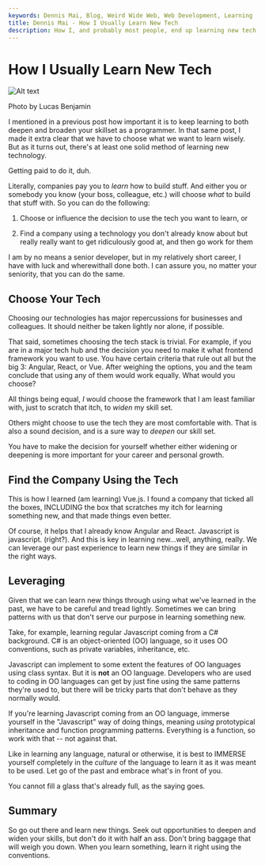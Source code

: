 ```yaml
---
keywords: Dennis Mai, Blog, Weird Wide Web, Web Development, Learning
title: Dennis Mai - How I Usually Learn New Tech
description: How I, and probably most people, end up learning new tech
---
```


# How I Usually Learn New Tech

![Alt text](imgs/lucas-benjamin-wQLAGv4_OYs-unsplash.jpg 'Photo by Lucas Benjamin')

<figcaption>Photo by Lucas Benjamin</figcaption>

I mentioned in a previous post how important it is to keep learning to both deepen and broaden your skillset as a programmer. In that same post, I made it extra clear that we have to choose what we want to learn wisely. But as it turns out, there's at least one solid method of learning new technology.

Getting paid to do it, duh.

Literally, companies pay you to *learn* how to build stuff. And either you or somebody you know (your boss, colleague, etc.) will choose *what* to build that stuff with. So you can do the following:

1. Choose or influence the decision to use the tech you want to learn, or

2. Find a company using a technology you don't already know about but really really want to get ridiculously good at, and then go work for them

I am by no means a senior developer, but in my relatively short career, I have with luck and wherewithall done both. I can assure you, no matter your seniority, that you can do the same.

## Choose Your Tech

Choosing our technologies has major repercussions for businesses and colleagues. It should neither be taken lightly nor alone, if possible.

That said, sometimes choosing the tech stack is trivial. For example, if you are in a major tech hub and the decision you need to make it what frontend framework you want to use. You have certain criteria that rule out all but the big 3: Angular, React, or Vue. After weighing the options, you and the team conclude that using any of them would work equally. What would you choose?

All things being equal, *I* would choose the framework that I am least familiar with, just to scratch that itch, to *widen* my skill set.

Others might choose to use the tech they are most comfortable with. That is also a sound decision, and is a sure way to *deepen* our skill set.

You have to make the decision for yourself whether either widening or deepening is more important for your career and personal growth.

## Find the Company Using the Tech

This is how I learned (am learning) Vue.js. I found a company that ticked all the boxes, INCLUDING the box that scratches my itch for learning something new, and that made things even better.

Of course, it helps that I already know Angular and React. Javascript is javascript. (right?). And this is key in learning new...well, anything, really. We can leverage our past experience to learn new things if they are similar in the right ways. 

## Leveraging

Given that we can learn new things through using what we've learned in the past, we have to be careful and tread lightly. Sometimes we can bring patterns with us that don't serve our purpose in learning something new. 

Take, for example, learning regular Javascript coming from a C# background. C# is an object-oriented (OO) language, so it uses OO conventions, such as private variables, inheritance, etc.

Javascript can implement to some extent the features of OO languages using class syntax. But it is **not** an OO language. Developers who are used to coding in OO languages can get by just fine using the same patterns they're used to, but there will be tricky parts that don't behave as they normally would.

If you're learning Javascript coming from an OO language, immerse yourself in the "Javascript" way of doing things, meaning *using* prototypical inheritance and function programming patterns. Everything is a function, so work with that -- not against that.

Like in learning any language, natural or otherwise, it is best to IMMERSE yourself completely in the *culture* of the language to learn it as it was meant to be used. Let go of the past and embrace what's in front of you.

You cannot fill a glass that's already full, as the saying goes.

## Summary

So go out there and learn new things. Seek out opportunities to deepen and widen your skills, but don't do it with half an ass. Don't bring baggage that will weigh you down. When you learn something, learn it right using the conventions.

